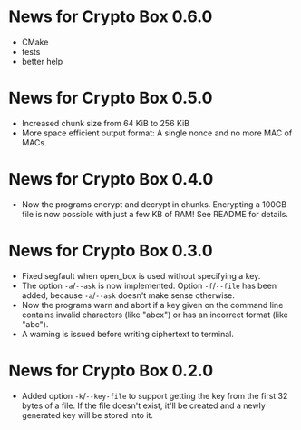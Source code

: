 News for Crypto Box 0.6.0
=========================
* CMake
* tests
* better help

News for Crypto Box 0.5.0
=========================
* Increased chunk size from 64 KiB to 256 KiB
* More space efficient output format: A single nonce and no more MAC of MACs.

News for Crypto Box 0.4.0
=========================
* Now the programs encrypt and decrypt in chunks. Encrypting a 100GB file is
  now possible with just a few KB of RAM! See README for details.

News for Crypto Box 0.3.0
=========================
* Fixed segfault when open_box is used without specifying a key.
* The option `-a`/`--ask` is now implemented. Option `-f`/`--file` has been
  added, because `-a`/`--ask` doesn't make sense otherwise.
* Now the programs warn and abort if a key given on the command line contains
  invalid characters (like "abcx") or has an incorrect format (like "abc").
* A warning is issued before writing ciphertext to terminal.


News for Crypto Box 0.2.0
=========================
* Added option `-k`/`--key-file` to support getting the key from the first 32
  bytes of a file. If the file doesn't exist, it'll be created and a newly
  generated key will be stored into it.
